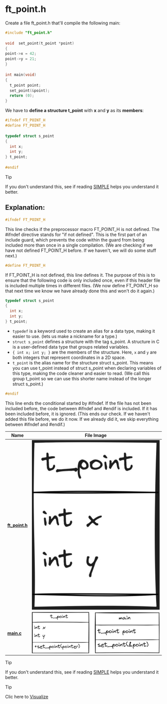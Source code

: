 # ft_point.h
Create a file ft_point.h that'll compile the following main:
```c
#include "ft_point.h"

void  set_point(t_point *point)
{
point->x = 42;
point->y = 21;
}

int main(void)
{
  t_point point;
  set_point(&point);
  return (0);
}
```
We have to **define a structure t_point** with **x** and **y** as its **members**:
```c
#ifndef FT_POINT_H
#define FT_POINT_H

typedef struct s_point
{
  int x;
  int y;
} t_point;

#endif
```
> [!TIP]
> If you don't understand this, see if reading [SIMPLE](SIMPLE.md) helps you understand it better.
## Explanation:
```c
#ifndef FT_POINT_H
```
This line checks if the preprocessor macro FT_POINT_H is not defined. The #ifndef directive stands for "if not defined". 
This is the first part of an include guard, which prevents the code within the guard from being included more than once in a single compilation.
(We are checking if we have not defined FT_POINT_H before. If we haven't, we will do some stuff next.)
```c
#define FT_POINT_H
```
If FT_POINT_H is not defined, this line defines it. 
The purpose of this is to ensure that the following code is only included once, even if this header file is included multiple times in different files.
(We now define FT_POINT_H so that next time we know we have already done this and won't do it again.)
```c
typedef struct s_point
{
  int x;
  int y;
} t_point;
```
- `typedef` is a keyword used to create an alias for a data type, making it easier to use. (lets us make a nickname for a type.)
- `struct s_point` defines a structure with the tag s_point. A structure in C is a user-defined data type that groups related variables.
- `{ int x; int y; }` are the members of the structure. Here, `x` and `y` are both integers that represent coordinates in a 2D space.
- `t_point` is the alias name for the structure struct s_point. This means you can use t_point instead of struct s_point when declaring variables of this type, making the code cleaner and easier to read. (We call this group t_point so we can use this shorter name instead of the longer struct s_point.)
```c
#endif
```
This line ends the conditional started by #ifndef. If the file has not been included before, the code between #ifndef and #endif is included. If it has been included before, it is ignored.
(This ends our check. If we haven't added this file before, we do it now. If we already did it, we skip everything between #ifndef and #endif.)

| Name      | File Image            |
|-----------|-----------------------|
| **[ft_point.h](ft_point.h)**| ![ft_point.h](ft_point.h.png) |
| **[main.c](main.c)**    | ![main.c](main.c.png) |

> [!TIP]
> If you don't understand this, see if reading [SIMPLE](SIMPLE.md) helps you understand it better.

> [!TIP]
> Clic here to [Visualize](https://pythontutor.com/render.html#code=%23ifndef%20FT_POINT_H%0A%23define%20FT_POINT_H%0A%0Atypedef%20struct%20s_point%0A%7B%0A%20%20int%20x%3B%0A%20%20int%20y%3B%0A%7D%20t_point%3B%0A%0A%23endif%0A%0Avoid%20set_point%28t_point%20*point%29%0A%7B%0A%20%20%20%20point-%3Ex%20%3D%2042%3B%0A%20%20%20%20point-%3Ey%20%3D%2021%3B%0A%7D%0A%0Aint%20main%28void%29%0A%7B%0A%20%20%20%20t_point%20point%3B%0A%20%20%20%20set_point%28%26point%29%3B%0A%20%20%20%20return%200%3B%0A%7D&cumulative=false&curInstr=0&heapPrimitives=nevernest&mode=display&origin=opt-frontend.js&py=c_gcc9.3.0&rawInputLstJSON=%5B%5D&textReferences=false)
